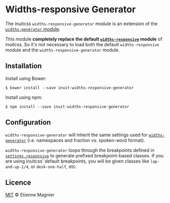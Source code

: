 # Widths-responsive Generator

The inuitcss `widths-responsive-generator` module is an extension of the [`widths-generator`
module](https://github.com/emagnier/inuitcss.widths-generator).

This module **completely replace the default [`widths-responsive`](https://github.com/inuitcss/trumps.widths-responsive)
module** of inuitcss. So it's not necessary to load both the default `widths-responsive` module
and the `widths-responsive-generator` module.


## Installation

Install using Bower:

    $ bower install --save inuit-widths-responsive-generator

Install using npm:

    $ npm install --save inuit-widths-responsive-generator


## Configuration

`widths-responsive-generator` will inherit the same settings used for [`widths-generator`](https://github.com/emagnier/inuitcss.widths-generator) (i.e.
namespaces and fraction vs. spoken-word format).

`widths-responsive-generator` loops through the breakpoints defined in
[`settings.responsive`](https://github.com/inuitcss/settings.responsive) to generate prefixed breakpoint-based classes. If you are
using inuitcss’ default breakpoints, you will be given classes like
`lap-and-up-1/4`, or `desk-one-half`, etc.


## Licence

[MIT](http://opensource.org/licenses/MIT) © Etienne Magnier
